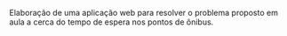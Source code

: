 Elaboração de uma aplicação web para resolver o problema proposto em aula a cerca do tempo de espera nos pontos de ônibus.
